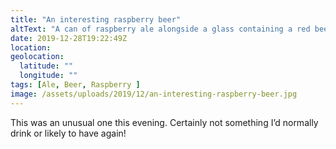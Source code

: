 ```yaml
---
title: "An interesting raspberry beer"
altText: "A can of raspberry ale alongside a glass containing a red beer"
date: 2019-12-28T19:22:49Z
location: 
geolocation: 
  latitude: ""
  longitude: ""
tags: [Ale, Beer, Raspberry ]
image: /assets/uploads/2019/12/an-interesting-raspberry-beer.jpg
---
```

This was an unusual one this evening. Certainly not something I’d normally drink or likely to have again! 